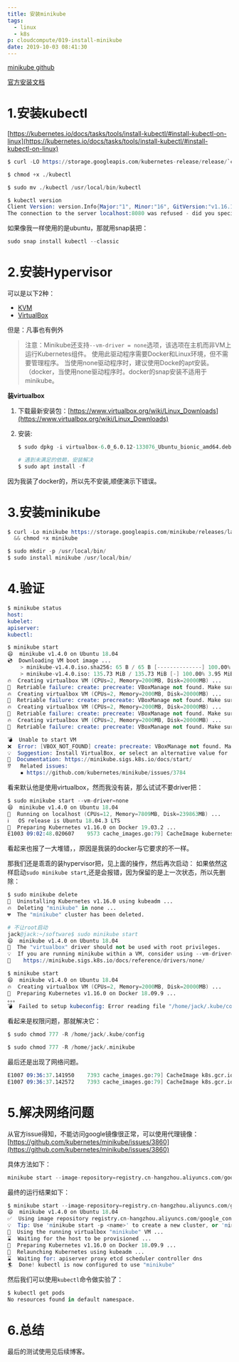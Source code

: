```yaml
---
title: 安装minikube
tags:
  - linux
  - k8s
p: cloudcompute/019-install-minikube
date: 2019-10-03 08:41:30
---
```


[minikube github](https://github.com/kubernetes/minikube/releases)

[官方安装文档](https://kubernetes.io/docs/tasks/tools/install-minikube/)

# 1.安装kubectl

[https://kubernetes.io/docs/tasks/tools/install-kubectl/#install-kubectl-on-linux](https://kubernetes.io/docs/tasks/tools/install-kubectl/#install-kubectl-on-linux)

```s
$ curl -LO https://storage.googleapis.com/kubernetes-release/release/`curl -s https://storage.googleapis.com/kubernetes-release/release/stable.txt`/bin/linux/amd64/kubectl

$ chmod +x ./kubectl

$ sudo mv ./kubectl /usr/local/bin/kubectl

$ kubectl version
Client Version: version.Info{Major:"1", Minor:"16", GitVersion:"v1.16.1", GitCommit:"d647ddbd755faf07169599a625faf302ffc34458", GitTreeState:"clean", BuildDate:"2019-10-02T17:01:15Z", GoVersion:"go1.12.10", Compiler:"gc", Platform:"linux/amd64"}
The connection to the server localhost:8080 was refused - did you specify the right host or port?
```

如果像我一样使用的是ubuntu，那就用snap装把：
```s
sudo snap install kubectl --classic
```

# 2.安装Hypervisor

可以是以下2种：

* [KVM](https://www.linux-kvm.org/page/Main_Page)
* [VirtualBox](https://www.virtualbox.org/wiki/Downloads)

但是：凡事也有例外

> 注意：Minikube还支持`--vm-driver = none`选项，该选项在主机而非VM上运行Kubernetes组件。 使用此驱动程序需要Docker和Linux环境，但不需要管理程序。 当使用none驱动程序时，建议使用Docke的apt安装。（docker，当使用none驱动程序时。docker的snap安装不适用于minikube。

**装virtualbox**

1. 下载最新安装包：[https://www.virtualbox.org/wiki/Linux_Downloads](https://www.virtualbox.org/wiki/Linux_Downloads)

2. 安装:
    ```s
    $ sudo dpkg -i virtualbox-6.0_6.0.12-133076_Ubuntu_bionic_amd64.deb

    # 遇到未满足的依赖，安装解决
    $ sudo apt install -f
    ```

因为我装了docker的，所以先不安装,顺便演示下错误。

# 3.安装minikube

```s
$ curl -Lo minikube https://storage.googleapis.com/minikube/releases/latest/minikube-linux-amd64 \
  && chmod +x minikube

$ sudo mkdir -p /usr/local/bin/
$ sudo install minikube /usr/local/bin/
```

# 4.验证

```s
$ minikube status
host: 
kubelet: 
apiserver: 
kubectl: 

$ minikube start
😄  minikube v1.4.0 on Ubuntu 18.04
💿  Downloading VM boot image ...
    > minikube-v1.4.0.iso.sha256: 65 B / 65 B [--------------] 100.00% ? p/s 0s
    > minikube-v1.4.0.iso: 135.73 MiB / 135.73 MiB [-] 100.00% 3.95 MiB p/s 34s
🔥  Creating virtualbox VM (CPUs=2, Memory=2000MB, Disk=20000MB) ...
🔄  Retriable failure: create: precreate: VBoxManage not found. Make sure VirtualBox is installed and VBoxManage is in the path
🔥  Creating virtualbox VM (CPUs=2, Memory=2000MB, Disk=20000MB) ...
🔄  Retriable failure: create: precreate: VBoxManage not found. Make sure VirtualBox is installed and VBoxManage is in the path
🔥  Creating virtualbox VM (CPUs=2, Memory=2000MB, Disk=20000MB) ...
🔄  Retriable failure: create: precreate: VBoxManage not found. Make sure VirtualBox is installed and VBoxManage is in the path
🔥  Creating virtualbox VM (CPUs=2, Memory=2000MB, Disk=20000MB) ...
🔄  Retriable failure: create: precreate: VBoxManage not found. Make sure VirtualBox is installed and VBoxManage is in the path

💣  Unable to start VM
❌  Error: [VBOX_NOT_FOUND] create: precreate: VBoxManage not found. Make sure VirtualBox is installed and VBoxManage is in the path
💡  Suggestion: Install VirtualBox, or select an alternative value for --vm-driver
📘  Documentation: https://minikube.sigs.k8s.io/docs/start/
⁉️   Related issues:
    ▪ https://github.com/kubernetes/minikube/issues/3784
```

看来默认他是使用virtualbox，然而我没有装，那么试试不要driver把：

```s
$ sudo minikube start --vm-driver=none
😄  minikube v1.4.0 on Ubuntu 18.04
🤹  Running on localhost (CPUs=12, Memory=7809MB, Disk=239863MB) ...
ℹ️   OS release is Ubuntu 18.04.3 LTS
🐳  Preparing Kubernetes v1.16.0 on Docker 19.03.2 ...
E1003 09:02:48.020607    9573 cache_images.go:79] CacheImage kubernetesui/dashboard:v2.0.0-beta4 -> /home/jack/.minikube/cache/images/kubernetesui/dashboard_v2.0.0-beta4 failed: Get https://index.docker.io/v2/kubernetesui/dashboard/manifests/v2.0.0-beta4: x509: certificate is valid for staging.ogwee.com, staging.gonift.com, perf.gonift.com, staging.getmynift.com, st.nift.me, not index.docker.io

```

看起来也报了一大堆错，，原因是我装的docker与它要求的不一样。

那我们还是乖乖的装hypervisor把，见上面的操作，然后再次启动： 如果依然这样启动`sudo minikube start`,还是会报错，因为保留的是上一次状态，所以先删除：

```s
$ sudo minikube delete
🔄  Uninstalling Kubernetes v1.16.0 using kubeadm ...
🔥  Deleting "minikube" in none ...
💔  The "minikube" cluster has been deleted.

# 不让root启动
jack@jack:~/software$ sudo minikube start
😄  minikube v1.4.0 on Ubuntu 18.04
🛑  The "virtualbox" driver should not be used with root privileges.
💡  If you are running minikube within a VM, consider using --vm-driver=none:
📘    https://minikube.sigs.k8s.io/docs/reference/drivers/none/

$ minikube start
😄  minikube v1.4.0 on Ubuntu 18.04
🔥  Creating virtualbox VM (CPUs=2, Memory=2000MB, Disk=20000MB) ...
🐳  Preparing Kubernetes v1.16.0 on Docker 18.09.9 ...
。。。
💣  Failed to setup kubeconfig: Error reading file "/home/jack/.kube/config": open /home/jack/.kube/config: permission denied
```
看起来是权限问题，那就解决它：
```s
$ sudo chmod 777 -R /home/jack/.kube/config

$ sudo chmod 777 -R /home/jack/.minikube
```

最后还是出现了网络问题。

```s
E1007 09:36:37.141950    7393 cache_images.go:79] CacheImage k8s.gcr.io/kube-addon-manager:v9.0.2 -> /home/jack/.minikube/cache/images/k8s.gcr.io/kube-addon-manager_v9.0.2 failed: fetching image: Get https://k8s.gcr.io/v2/: dial tcp 108.177.125.82:443: i/o timeout
E1007 09:36:37.142572    7393 cache_images.go:79] CacheImage k8s.gcr.io/pause:3.1 -> /home/jack/.minikube/cache/images/k8s.gcr.io/pause_3.1 failed: fetching image: Get https://k8s.gcr.io/v2/: dial tcp 108.177.125.82:443: i/o timeout
```

# 5.解决网络问题

从官方issue得知，不能访问google镜像很正常，可以使用代理镜像：[https://github.com/kubernetes/minikube/issues/3860](https://github.com/kubernetes/minikube/issues/3860)

具体方法如下：

```s
minikube start --image-repository=registry.cn-hangzhou.aliyuncs.com/google_containers
```
最终的运行结果如下：
```s
$ minikube start --image-repository=registry.cn-hangzhou.aliyuncs.com/google_containers
😄  minikube v1.4.0 on Ubuntu 18.04
✅  Using image repository registry.cn-hangzhou.aliyuncs.com/google_containers
💡  Tip: Use 'minikube start -p <name>' to create a new cluster, or 'minikube delete' to delete this one.
🏃  Using the running virtualbox "minikube" VM ...
⌛  Waiting for the host to be provisioned ...
🐳  Preparing Kubernetes v1.16.0 on Docker 18.09.9 ...
🔄  Relaunching Kubernetes using kubeadm ... 
⌛  Waiting for: apiserver proxy etcd scheduler controller dns
🏄  Done! kubectl is now configured to use "minikube"
```

然后我们可以使用`kubectl`命令做实验了：

```s
$ kubectl get pods
No resources found in default namespace.
```

# 6.总结

最后的测试使用见后续博客。







